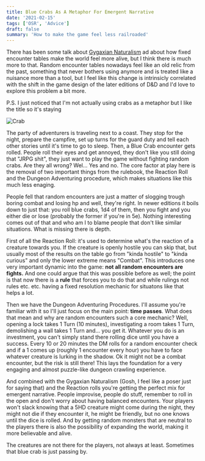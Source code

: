 ```yaml
---
title: Blue Crabs As A Metaphor For Emergent Narrative
date: '2021-02-15'
tags: ['OSR', 'Advice']
draft: false
summary: 'How to make the game feel less railroaded'
---
```


There has been some talk about [Gygaxian Naturalism](http://grognardia.blogspot.com/2008/09/gygaxian-naturalism.html) ad about how fixed encounter tables make the world feel more alive, but I think there is much more to that. Random encounter tables nowadays feel like an old relic from the past, something that never bothers using anymore and is treated like a nuisance more than a tool, but I feel like this change is intrinsicly correlated with the shift in the game design of the later editions of D&D and I'd love to explore this problem a bit more.

P.S. I just noticed that I'm not actually using crabs as a metaphor but I like the title so it's staying

![Crab](https://i.imgur.com/YfaWJF7.png)

The party of adventurers is traveling next to a coast. They stop for the night, prepare the campfire, set up turns for the guard duty and tell each other stories until it's time to go to sleep. Then, a Blue Crab encounter gets rolled. People roll their eyes and get annoyed, they don't like you still doing that "JRPG shit", they just want to play the game without fighting random crabs. Are they all wrong? Wel... Yes and no. The core factor at play here is the removal of two important things from the rulebook, the Reaction Roll and the Dungeon Adventuring procedure, which makes situations like this much less enaging.

People fell that random encounters are just a matter of slogging trough boring combat and losing hp and well, they're right. In newer editions it boils down to just that: you roll blue crabs, 1d4 of them, then you fight and you either die or lose (probably the former if you're in 5e). Nothing interesting comes out of that and who am I to blame people that don't like similar situations. What is missing there is depth.

First of all the Reaction Roll: it's used to determine what's the reaction of a creature towards you. If the creature is openly hostile you can skip that, but usually most of the results on the table go from "kinda hostile" to "kinda curious" and only the lower extreme means "Combat". This introduces one very important dynamic into the game: **not all random encounters are fights.** And one could argue that this was possible before as well; the point is that now there is a **rule** that forces you to do that and while rulings not rules etc. etc. having a fixed resolution mechanic for situatons like that helps a lot.

Then we have the Dungeon Adventuring Procedures. I'll assume you're familiar with it so I'll just focus on the main point: **time passes**. What does that mean and why are random encounters such a core mechanic? Well, opening a lock takes 1 Turn (10 minutes), investigating a room takes 1 Turn, demolishing a wall takes 1 Turn and... you get it. Whatever you do is an investment, you can't simply stand there rolling dice until you have a success. Every 10 or 20 minutes the DM rolls for a random encounter check and if a 1 comes up (roughly 1 encounter every hour) you have to face whatever creature is lurking in the shadow. Ok it might not be a combat encounter, but the risk is still there! This lays the foundation for a very engaging and almost puzzle-like dungeon crawling experience.

And combined with the Gygaxian Naturalism (Gosh, I feel like a poser just for saying that) and the Reaction rolls you're getting the perfect mix for emergent narrative. People improvise, people do stuff, remember to roll in the open and don't worry about having balanced encounters. Your players won't slack knowing that a 5HD creature might come during the night, they might not die if they encounter it, he might be friendly, but no one knows until the dice is rolled. And by getting random monsters that are neutral to the players there is also the possibility of expanding the world, making it more believable and alive.

The creatures are not there for the players, not always at least. Sometimes that blue crab is just passing by.
